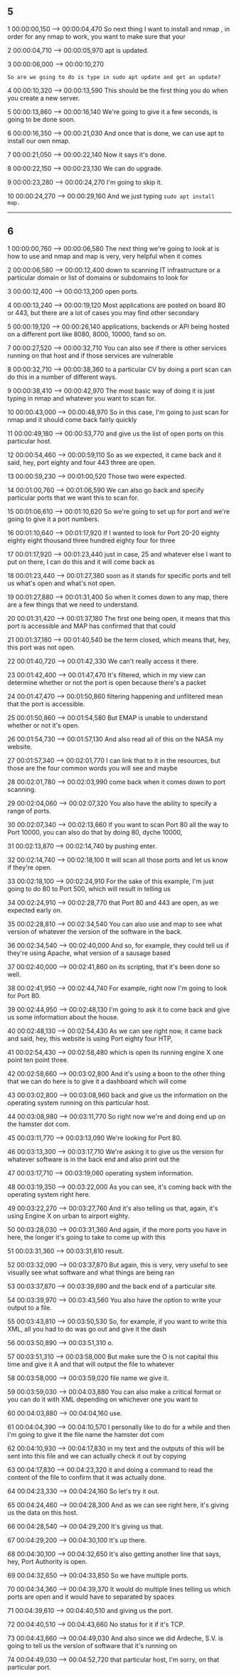 
## 5

1
00:00:00,150 --> 00:00:04,470
So next thing I want to install and nmap , in order for any nmap to work, you want to make sure that your

2
00:00:04,710 --> 00:00:05,970
apt is updated.

3
00:00:06,000 --> 00:00:10,270
```
So are we going to do is type in sudo apt update and get an update?
```

4
00:00:10,320 --> 00:00:13,590
This should be the first thing you do when you create a new server.

5
00:00:13,860 --> 00:00:16,140
We're going to give it a few seconds, is going to be done soon.

6
00:00:16,350 --> 00:00:21,030
And once that is done, we can use apt to install our own nmap.

7
00:00:21,050 --> 00:00:22,140
Now it says it's done.

8
00:00:22,150 --> 00:00:23,130
We can do upgrade.

9
00:00:23,280 --> 00:00:24,270
I'm going to skip it.

10
00:00:24,270 --> 00:00:29,160
And we just typing `sudo apt install  map.`


---
## 6

1
00:00:00,760 --> 00:00:06,580
The next thing we're going to look at is how to use and nmap and map is very, very helpful when it comes

2
00:00:06,580 --> 00:00:12,400
down to scanning IT infrastructure or a particular domain or list of domains or subdomains to look for

3
00:00:12,400 --> 00:00:13,200
open ports.

4
00:00:13,240 --> 00:00:19,120
Most applications are posted on board 80 or 443, but there are a lot of cases you may find other secondary

5
00:00:19,120 --> 00:00:26,140
applications, backends or API being hosted on a different port like 8080, 8000, 10000,
fand so on.

7
00:00:27,520 --> 00:00:32,710
You can also see if there is other services running on that host and if those services are vulnerable

8
00:00:32,710 --> 00:00:38,360
to a particular CV by doing a port scan can do this in a number of different ways.

9
00:00:38,410 --> 00:00:42,970
The most basic way of doing it is just typing in nmap and whatever you want to scan for.

10
00:00:43,000 --> 00:00:48,970
So in this case, I'm going to just scan for nmap and it should come back fairly quickly

11
00:00:49,180 --> 00:00:53,770
and give us the list of open ports on this particular host.

12
00:00:54,460 --> 00:00:59,110
So as we expected, it came back and it said, hey, port eighty and four 443 three are open.

13
00:00:59,230 --> 00:01:00,520
Those two were expected.

14
00:01:00,760 --> 00:01:06,590
We can also go back and specify particular ports that we want this to scan for.

15
00:01:06,610 --> 00:01:10,620
So we're going to set up for port and we're going to give it a port numbers.

16
00:01:10,640 --> 00:01:17,920
If I wanted to look for Port 20-20 eighty eighty eight thousand three hundred eighty four for three

17
00:01:17,920 --> 00:01:23,440
just in case, 25 and whatever else I want to put on there, I can do this and it will come back as

18
00:01:23,440 --> 00:01:27,380
soon as it stands for specific ports and tell us what's open and what's not open.

19
00:01:27,880 --> 00:01:31,400
So when it comes down to any map, there are a few things that we need to understand.

20
00:01:31,420 --> 00:01:37,180
The first one being open, it means that this port is accessible and MAP has confirmed that that could

21
00:01:37,180 --> 00:01:40,540
be the term closed, which means that, hey, this port was not open.

22
00:01:40,720 --> 00:01:42,330
We can't really access it there.

23
00:01:42,400 --> 00:01:47,470
It's filtered, which in my view can determine whether or not the port is open because there's a packet

24
00:01:47,470 --> 00:01:50,860
filtering happening and unfiltered mean that the port is accessible.

25
00:01:50,860 --> 00:01:54,580
But EMAP is unable to understand whether or not it's open.

26
00:01:54,730 --> 00:01:57,130
And also read all of this on the NASA my website.

27
00:01:57,340 --> 00:02:01,770
I can link that to it in the resources, but those are the four common words you will see and maybe

28
00:02:01,780 --> 00:02:03,990
come back when it comes down to port scanning.

29
00:02:04,060 --> 00:02:07,320
You also have the ability to specify a range of ports.

30
00:02:07,340 --> 00:02:13,660
If you want to scan Port 80 all the way to Port 10000, you can also do that by doing 80, dyche 10000,

31
00:02:13,870 --> 00:02:14,740
by pushing enter.

32
00:02:14,740 --> 00:02:18,100
It will scan all those ports and let us know if they're open.

33
00:02:18,100 --> 00:02:24,910
For the sake of this example, I'm just going to do 80 to Port 500, which will result in telling us

34
00:02:24,910 --> 00:02:28,770
that Port 80 and 443 are open, as we expected early on.

35
00:02:28,810 --> 00:02:34,540
You can also use and map to see what version of whatever the version of the software in the back.

36
00:02:34,540 --> 00:02:40,000
And so, for example, they could tell us if they're using Apache, what version of a sausage based

37
00:02:40,000 --> 00:02:41,860
on its scripting, that it's been done so well.

38
00:02:41,950 --> 00:02:44,740
For example, right now I'm going to look for Port 80.

39
00:02:44,950 --> 00:02:48,130
I'm going to ask it to come back and give us some information about the house.

40
00:02:48,130 --> 00:02:54,430
As we can see right now, it came back and said, hey, this website is using Port eighty four HTP,

41
00:02:54,430 --> 00:02:58,480
which is open its running engine X one point ten point three.

42
00:02:58,660 --> 00:03:02,800
And it's using a boon to the other thing that we can do here is to give it a dashboard which will come

43
00:03:02,800 --> 00:03:08,960
back and give us the information on the operating system running on this particular host.

44
00:03:08,980 --> 00:03:11,770
So right now we're and doing end up on the hamster dot com.

45
00:03:11,770 --> 00:03:13,090
We're looking for Port 80.

46
00:03:13,300 --> 00:03:17,710
We're asking it to give us the version for whatever software is in the back end and also print out the

47
00:03:17,710 --> 00:03:19,060
operating system information.

48
00:03:19,350 --> 00:03:22,000
As you can see, it's coming back with the operating system right here.

49
00:03:22,270 --> 00:03:27,760
And it's also telling us that, again, it's using Engine X on urban to airport eighty.

50
00:03:28,030 --> 00:03:31,360
And again, if the more ports you have in here, the longer it's going to take to come up with this

51
00:03:31,360 --> 00:03:31,810
result.

52
00:03:32,090 --> 00:03:37,870
But again, this is very, very useful to see visually see what software and what things are being ran

53
00:03:37,870 --> 00:03:39,690
and the back end of a particular site.

54
00:03:39,970 --> 00:03:43,560
You also have the option to write your output to a file.

55
00:03:43,810 --> 00:03:50,530
So, for example, if you want to write this XML, all you had to do was go out and give it the dash

56
00:03:50,890 --> 00:03:51,310
o.

57
00:03:51,310 --> 00:03:58,000
But make sure the O is not capital this time and give it A and that will output the file to whatever

58
00:03:58,000 --> 00:03:59,020
file name we give it.

59
00:03:59,030 --> 00:04:03,880
You can also make a critical format or you can do it with XML depending on whichever one you want to

60
00:04:03,880 --> 00:04:04,160
use.

61
00:04:04,390 --> 00:04:10,570
I personally like to do for a while and then I'm going to give it the file name the hamster dot com

62
00:04:10,930 --> 00:04:17,830
in my text and the outputs of this will be sent into this file and we can actually check it out by copying

63
00:04:17,830 --> 00:04:23,320
it and doing a command to read the content of the file to confirm that it was actually done.

64
00:04:23,330 --> 00:04:24,160
So let's try it out.

65
00:04:24,460 --> 00:04:28,300
And as we can see right here, it's giving us the data on this host.

66
00:04:28,540 --> 00:04:29,200
It's giving us that.

67
00:04:29,200 --> 00:04:30,100
It's up there.

68
00:04:30,100 --> 00:04:32,650
It's also getting another line that says, hey, Port Authority is open.

69
00:04:32,650 --> 00:04:33,850
So we have multiple ports.

70
00:04:34,360 --> 00:04:39,370
It would do multiple lines telling us which ports are open and it would have to separated by spaces

71
00:04:39,610 --> 00:04:40,510
and giving us the port.

72
00:04:40,510 --> 00:04:43,660
No status for it if it's TCP.

73
00:04:43,660 --> 00:04:49,030
And also since we did Ardeche, S.V. is going to tell us the version of software that it's running on

74
00:04:49,030 --> 00:04:52,720
that particular host, I'm sorry, on that particular port.